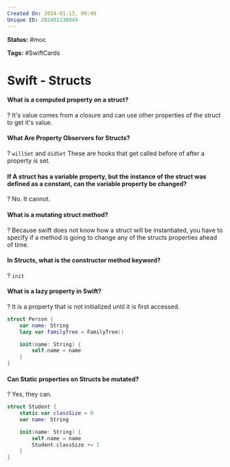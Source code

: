 ```yaml
---
Created On: 2024-01-13, 09:49
Unique ID: 202401130949
---
```

**Status:** #moc 

**Tags:** #SwiftCards 

# Swift - Structs

#### What is a computed property on a struct?
?
It's value comes from a closure and can use other properties of the struct to get it's value.

#### What Are Property Observers for Structs?
?
`willSet` and `didSet`
These are hooks that get called before of after a property is set.

#### If A struct has a variable property, but the instance of the struct was defined as a constant, can the variable property be changed?
?
No. It cannot.

#### What is a mutating struct method?
?
Because swift does not know how a struct will be instantiated, you have to specify if a method is going to change any of the structs properties ahead of time. 


#### In Structs, what is the constructor method keyword?
?
`init`

#### What is a lazy property in Swift?
?
It is a property that is not initialized until it is first accessed.
```swift
struct Person {
    var name: String
    lazy var familyTree = FamilyTree()

    init(name: String) {
        self.name = name
    }
}
```


#### Can Static properties on Structs be mutated?
?
Yes, they can.
```swift
struct Student {
    static var classSize = 0
    var name: String

    init(name: String) {
        self.name = name
        Student.classSize += 1
    }
}
```